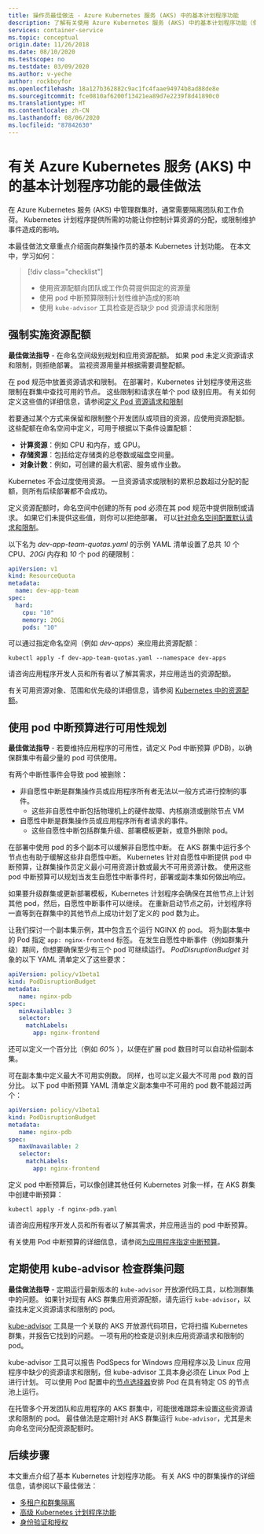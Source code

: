```yaml
---
title: 操作员最佳做法 - Azure Kubernetes 服务 (AKS) 中的基本计划程序功能
description: 了解有关使用 Azure Kubernetes 服务 (AKS) 中的基本计划程序功能（例如资源配额和 pod 中断预算）的群集操作员最佳做法
services: container-service
ms.topic: conceptual
origin.date: 11/26/2018
ms.date: 08/10/2020
ms.testscope: no
ms.testdate: 03/09/2020
ms.author: v-yeche
author: rockboyfor
ms.openlocfilehash: 18a127b362882c9ac1fc4faae94974b8ad88de8e
ms.sourcegitcommit: fce0810af6200f13421ea89d7e2239f8d41890c0
ms.translationtype: HT
ms.contentlocale: zh-CN
ms.lasthandoff: 08/06/2020
ms.locfileid: "87842630"
---
```

# <a name="best-practices-for-basic-scheduler-features-in-azure-kubernetes-service-aks"></a>有关 Azure Kubernetes 服务 (AKS) 中的基本计划程序功能的最佳做法

在 Azure Kubernetes 服务 (AKS) 中管理群集时，通常需要隔离团队和工作负荷。 Kubernetes 计划程序提供所需的功能让你控制计算资源的分配，或限制维护事件造成的影响。

本最佳做法文章重点介绍面向群集操作员的基本 Kubernetes 计划功能。 在本文中，学习如何：

> [!div class="checklist"]
> * 使用资源配额向团队或工作负荷提供固定的资源量
> * 使用 pod 中断预算限制计划性维护造成的影响
> * 使用 `kube-advisor` 工具检查是否缺少 pod 资源请求和限制

## <a name="enforce-resource-quotas"></a>强制实施资源配额

**最佳做法指导** - 在命名空间级别规划和应用资源配额。 如果 pod 未定义资源请求和限制，则拒绝部署。 监视资源用量并根据需要调整配额。

在 pod 规范中放置资源请求和限制。 在部署时，Kubernetes 计划程序使用这些限制在群集中查找可用的节点。 这些限制和请求在单个 pod 级别应用。 有关如何定义这些值的详细信息，请参阅[定义 Pod 资源请求和限制][resource-limits]

若要通过某个方式来保留和限制整个开发团队或项目的资源，应使用资源配额。  这些配额在命名空间中定义，可用于根据以下条件设置配额：

* **计算资源**：例如 CPU 和内存，或 GPU。
* **存储资源**：包括给定存储类的总卷数或磁盘空间量。
* **对象计数**：例如，可创建的最大机密、服务或作业数。

Kubernetes 不会过度使用资源。 一旦资源请求或限制的累积总数超过分配的配额，则所有后续部署都不会成功。

定义资源配额时，命名空间中创建的所有 pod 必须在其 pod 规范中提供限制或请求。 如果它们未提供这些值，则你可以拒绝部署。 可以[针对命名空间配置默认请求和限制][configure-default-quotas]。

以下名为 *dev-app-team-quotas.yaml* 的示例 YAML 清单设置了总共 *10* 个 CPU、*20Gi* 内存和 *10* 个 pod 的硬限制：

```yaml
apiVersion: v1
kind: ResourceQuota
metadata:
  name: dev-app-team
spec:
  hard:
    cpu: "10"
    memory: 20Gi
    pods: "10"
```

可以通过指定命名空间（例如 *dev-apps*）来应用此资源配额：

```console
kubectl apply -f dev-app-team-quotas.yaml --namespace dev-apps
```

请咨询应用程序开发人员和所有者以了解其需求，并应用适当的资源配额。

有关可用资源对象、范围和优先级的详细信息，请参阅 [Kubernetes 中的资源配额][k8s-resource-quotas]。

## <a name="plan-for-availability-using-pod-disruption-budgets"></a>使用 pod 中断预算进行可用性规划

**最佳做法指导** - 若要维持应用程序的可用性，请定义 Pod 中断预算 (PDB)，以确保群集中有最少量的 pod 可供使用。

有两个中断性事件会导致 pod 被删除：

* 非自愿性中断是群集操作员或应用程序所有者无法以一般方式进行控制的事件。 
    * 这些非自愿性中断包括物理机上的硬件故障、内核崩溃或删除节点 VM
* 自愿性中断是群集操作员或应用程序所有者请求的事件。 
    * 这些自愿性中断包括群集升级、部署模板更新，或意外删除 pod。

在部署中使用 pod 的多个副本可以缓解非自愿性中断。 在 AKS 群集中运行多个节点也有助于缓解这些非自愿性中断。 Kubernetes 针对自愿性中断提供 pod 中断预算，让群集操作员定义最小可用资源计数或最大不可用资源计数。  使用这些 pod 中断预算可以规划当发生自愿性中断事件时，部署或副本集如何做出响应。

如果要升级群集或更新部署模板，Kubernetes 计划程序会确保在其他节点上计划其他 pod，然后，自愿性中断事件可以继续。 在重新启动节点之前，计划程序将一直等到在群集中的其他节点上成功计划了定义的 pod 数为止。

让我们探讨一个副本集示例，其中包含五个运行 NGINX 的 pod。 将为副本集中的 Pod 指定 `app: nginx-frontend` 标签。 在发生自愿性中断事件（例如群集升级）期间，你想要确保至少有三个 pod 可继续运行。 *PodDisruptionBudget* 对象的以下 YAML 清单定义了这些要求：

```yaml
apiVersion: policy/v1beta1
kind: PodDisruptionBudget
metadata:
   name: nginx-pdb
spec:
   minAvailable: 3
   selector:
     matchLabels:
       app: nginx-frontend
```

还可以定义一个百分比（例如 *60%* ），以便在扩展 pod 数目时可以自动补偿副本集。

可在副本集中定义最大不可用实例数。 同样，也可以定义最大不可用 pod 数的百分比。 以下 pod 中断预算 YAML 清单定义副本集中不可用的 pod 数不能超过两个：

```yaml
apiVersion: policy/v1beta1
kind: PodDisruptionBudget
metadata:
   name: nginx-pdb
spec:
   maxUnavailable: 2
   selector:
     matchLabels:
       app: nginx-frontend
```

定义 pod 中断预算后，可以像创建其他任何 Kubernetes 对象一样，在 AKS 群集中创建中断预算：

```console
kubectl apply -f nginx-pdb.yaml
```

请咨询应用程序开发人员和所有者以了解其需求，并应用适当的 pod 中断预算。

有关使用 Pod 中断预算的详细信息，请参阅[为应用程序指定中断预算][k8s-pdbs]。

## <a name="regularly-check-for-cluster-issues-with-kube-advisor"></a>定期使用 kube-advisor 检查群集问题

**最佳做法指导** - 定期运行最新版本的 `kube-advisor` 开放源代码工具，以检测群集中的问题。 如果针对现有 AKS 群集应用资源配额，请先运行 `kube-advisor`，以查找未定义资源请求和限制的 pod。

[kube-advisor][kube-advisor] 工具是一个关联的 AKS 开放源代码项目，它将扫描 Kubernetes 群集，并报告它找到的问题。 一项有用的检查是识别未应用资源请求和限制的 pod。

kube-advisor 工具可以报告 PodSpecs for Windows 应用程序以及 Linux 应用程序中缺少的资源请求和限制，但 kube-advisor 工具本身必须在 Linux Pod 上进行计划。 可以使用 Pod 配置中的[节点选择器][k8s-node-selector]安排 Pod 在具有特定 OS 的节点池上运行。

在托管多个开发团队和应用程序的 AKS 群集中，可能很难跟踪未设置这些资源请求和限制的 pod。 最佳做法是定期针对 AKS 群集运行 `kube-advisor`，尤其是未向命名空间分配资源配额时。

## <a name="next-steps"></a>后续步骤

本文重点介绍了基本 Kubernetes 计划程序功能。 有关 AKS 中的群集操作的详细信息，请参阅以下最佳做法：

* [多租户和群集隔离][aks-best-practices-cluster-isolation]
* [高级 Kubernetes 计划程序功能][aks-best-practices-advanced-scheduler]
* [身份验证和授权][aks-best-practices-identity]

<!-- EXTERNAL LINKS -->

[k8s-resource-quotas]: https://kubernetes.io/docs/concepts/policy/resource-quotas/
[configure-default-quotas]: https://kubernetes.io/docs/tasks/administer-cluster/manage-resources/memory-default-namespace/
[kube-advisor]: https://github.com/Azure/kube-advisor
[k8s-pdbs]: https://kubernetes.io/docs/tasks/run-application/configure-pdb/

<!-- INTERNAL LINKS -->

[resource-limits]: developer-best-practices-resource-management.md#define-pod-resource-requests-and-limits
[aks-best-practices-cluster-isolation]: operator-best-practices-cluster-isolation.md
[aks-best-practices-advanced-scheduler]: operator-best-practices-advanced-scheduler.md
[aks-best-practices-identity]: operator-best-practices-identity.md
[k8s-node-selector]: concepts-clusters-workloads.md#node-selectors

<!-- Update_Description: update meta properties, wording update, update link -->